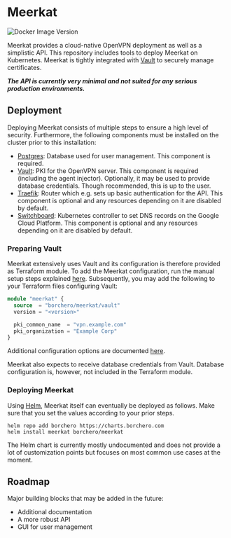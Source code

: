 # Meerkat

![Docker Image Version](https://img.shields.io/docker/v/borchero/meerkat-api)

Meerkat provides a cloud-native OpenVPN deployment as well as a simplistic API. This repository
includes tools to deploy Meerkat on Kubernetes. Meerkat is tightly integrated with
[Vault](https://www.vaultproject.io/) to securely manage certificates.

**_The API is currently very minimal and not suited for any serious production environments._**

## Deployment

Deploying Meerkat consists of multiple steps to ensure a high level of security. Furthermore, the
following components must be installed on the cluster prior to this installation:

- [Postgres](https://www.postgresql.org/): Database used for user management. This component is
  required.
- [Vault](https://www.vaultproject.io/): PKI for the OpenVPN server. This component is required
  (including the agent injector). Optionally, it may be used to provide database credentials.
  Though recommended, this is up to the user.
- [Traefik](https://containo.us/traefik/): Router which e.g. sets up basic authentication for the
  API. This component is optional and any resources depending on it are disabled by default.
- [Switchboard](https://github.com/borchero/switchboard/): Kubernetes controller to set DNS records
  on the Google Cloud Platform. This component is optional and any resources depending on it are
  disabled by default.

### Preparing Vault

Meerkat extensively uses Vault and its configuration is therefore provided as Terraform module.
To add the Meerkat configuration, run the manual setup steps explained
[here](https://github.com/borchero/terraform-vault-meerkat#prerequisites). Subsequently, you may
add the following to your Terraform files configuring Vault:

```terraform
module "meerkat" {
  source  = "borchero/meerkat/vault"
  version = "<version>"

  pki_common_name  = "vpn.example.com"
  pki_organization = "Example Corp"
}
```

Additional configuration options are documented
[here](https://registry.terraform.io/modules/borchero/meerkat/vault?tab=inputs).

Meerkat also expects to receive database credentials from Vault. Database configuration is,
however, not included in the Terraform module.

### Deploying Meerkat

Using [Helm](https://helm.sh/), Meerkat itself can eventually be deployed as follows. Make sure
that you set the values according to your prior steps.

```
helm repo add borchero https://charts.borchero.com
helm install meerkat borchero/meerkat
```

The Helm chart is currently mostly undocumented and does not provide a lot of customization points
but focuses on most common use cases at the moment.

## Roadmap

Major building blocks that may be added in the future:

* Additional documentation
* A more robust API
* GUI for user management
